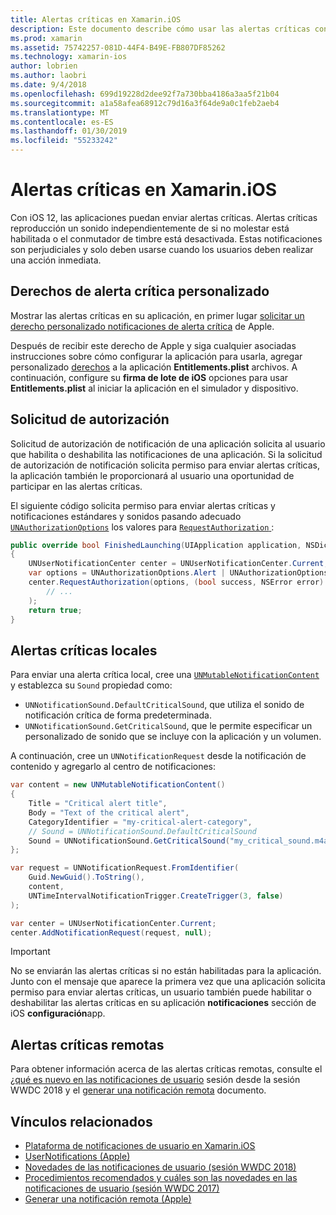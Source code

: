 ```yaml
---
title: Alertas críticas en Xamarin.iOS
description: Este documento describe cómo usar las alertas críticas con Xamarin.iOS. Alertas críticas, introducidas con iOS 12, son las notificaciones de interrupciones que reproducción un sonido independientemente de si no molestar está en o el conmutador de timbre está desactivada.
ms.prod: xamarin
ms.assetid: 75742257-081D-44F4-B49E-FB807DF85262
ms.technology: xamarin-ios
author: lobrien
ms.author: laobri
ms.date: 9/4/2018
ms.openlocfilehash: 699d19228d2dee92f7a730bba4186a3aa5f21b04
ms.sourcegitcommit: a1a58afea68912c79d16a3f64de9a0c1feb2aeb4
ms.translationtype: MT
ms.contentlocale: es-ES
ms.lasthandoff: 01/30/2019
ms.locfileid: "55233242"
---
```

# <a name="critical-alerts-in-xamarinios"></a>Alertas críticas en Xamarin.iOS

Con iOS 12, las aplicaciones puedan enviar alertas críticas. Alertas críticas reproducción un sonido independientemente de si no molestar está habilitada o el conmutador de timbre está desactivada. Estas notificaciones son perjudiciales y solo deben usarse cuando los usuarios deben realizar una acción inmediata.

## <a name="custom-critical-alert-entitlement"></a>Derechos de alerta crítica personalizado

Mostrar las alertas críticas en su aplicación, en primer lugar [solicitar un derecho personalizado notificaciones de alerta crítica](https://developer.apple.com/contact/request/notifications-critical-alerts-entitlement/) de Apple.

Después de recibir este derecho de Apple y siga cualquier asociadas instrucciones sobre cómo configurar la aplicación para usarla, agregar personalizado [derechos](~/ios/deploy-test/provisioning/entitlements.md) a la aplicación **Entitlements.plist** archivos. A continuación, configure su **firma de lote de iOS** opciones para usar **Entitlements.plist** al iniciar la aplicación en el simulador y dispositivo.

## <a name="request-authorization"></a>Solicitud de autorización

Solicitud de autorización de notificación de una aplicación solicita al usuario que habilita o deshabilita las notificaciones de una aplicación. Si la solicitud de autorización de notificación solicita permiso para enviar alertas críticas, la aplicación también le proporcionará al usuario una oportunidad de participar en las alertas críticas.

El siguiente código solicita permiso para enviar alertas críticas y notificaciones estándares y sonidos pasando adecuado [`UNAuthorizationOptions`](xref:UserNotifications.UNAuthorizationOptions)
los valores para [ `RequestAuthorization` ](xref:UserNotifications.UNUserNotificationCenter.RequestAuthorization*):

```csharp
public override bool FinishedLaunching(UIApplication application, NSDictionary launchOptions)
{
    UNUserNotificationCenter center = UNUserNotificationCenter.Current;
    var options = UNAuthorizationOptions.Alert | UNAuthorizationOptions.Sound | UNAuthorizationOptions.CriticalAlert;
    center.RequestAuthorization(options, (bool success, NSError error) => {
        // ...
    );
    return true;
}
```

## <a name="local-critical-alerts"></a>Alertas críticas locales

Para enviar una alerta crítica local, cree una [`UNMutableNotificationContent`](xref:UserNotifications.UNMutableNotificationContent)
y establezca su `Sound` propiedad como:

- `UNNotificationSound.DefaultCriticalSound`, que utiliza el sonido de notificación crítica de forma predeterminada.
- `UNNotificationSound.GetCriticalSound`, que le permite especificar un personalizado de sonido que se incluye con la aplicación y un volumen.

A continuación, cree un `UNNotificationRequest` desde la notificación de contenido y agregarlo al centro de notificaciones:

```csharp
var content = new UNMutableNotificationContent()
{
    Title = "Critical alert title",
    Body = "Text of the critical alert",
    CategoryIdentifier = "my-critical-alert-category",
    // Sound = UNNotificationSound.DefaultCriticalSound
    Sound = UNNotificationSound.GetCriticalSound("my_critical_sound.m4a", 1.0f)
};

var request = UNNotificationRequest.FromIdentifier(
    Guid.NewGuid().ToString(),
    content,
    UNTimeIntervalNotificationTrigger.CreateTrigger(3, false)
);

var center = UNUserNotificationCenter.Current;
center.AddNotificationRequest(request, null);
```

> [!IMPORTANT]
> No se enviarán las alertas críticas si no están habilitadas para la aplicación. Junto con el mensaje que aparece la primera vez que una aplicación solicita permiso para enviar alertas críticas, un usuario también puede habilitar o deshabilitar las alertas críticas en su aplicación **notificaciones** sección de iOS **configuración**app.

## <a name="remote-critical-alerts"></a>Alertas críticas remotas

Para obtener información acerca de las alertas críticas remotas, consulte el [¿qué es nuevo en las notificaciones de usuario](https://developer.apple.com/videos/play/wwdc2018/710/) sesión desde la sesión WWDC 2018 y el [generar una notificación remota](https://developer.apple.com/documentation/usernotifications/setting_up_a_remote_notification_server/generating_a_remote_notification) documento.

## <a name="related-links"></a>Vínculos relacionados

- [Plataforma de notificaciones de usuario en Xamarin.iOS](~/ios/platform/user-notifications/index.md)
- [UserNotifications (Apple)](https://developer.apple.com/documentation/usernotifications?language=objc)
- [Novedades de las notificaciones de usuario (sesión WWDC 2018)](https://developer.apple.com/videos/play/wwdc2018/710/)
- [Procedimientos recomendados y cuáles son las novedades en las notificaciones de usuario (sesión WWDC 2017)](https://developer.apple.com/videos/play/wwdc2017/708/)
- [Generar una notificación remota (Apple)](https://developer.apple.com/documentation/usernotifications/setting_up_a_remote_notification_server/generating_a_remote_notification)
